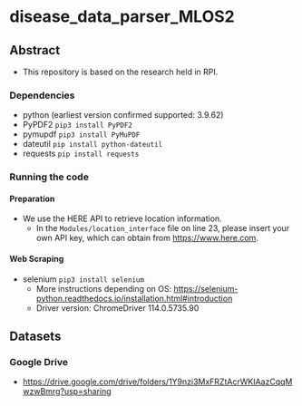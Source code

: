 # disease_data_parser_MLOS2

## Abstract

- This repository is based on the research held in RPI.

### Dependencies

- python (earliest version confirmed supported: 3.9.62)
- PyPDF2 `pip3 install PyPDF2`
- pymupdf `pip3 install PyMuPDF`
- dateutil `pip install python-dateutil`
- requests `pip install requests`

### Running the code

#### Preparation

- We use the HERE API to retrieve location information.
  - In the `Modules/location_interface` file on line 23, please insert your own API key, which can obtain from <https://www.here.com>.

#### Web Scraping

- selenium `pip3 install selenium`
  - More instructions depending on OS: <https://selenium-python.readthedocs.io/installation.html#introduction>
  - Driver version: ChromeDriver 114.0.5735.90

## Datasets

### Google Drive

- <https://drive.google.com/drive/folders/1Y9nzi3MxFRZtAcrWKIAazCqqMwzwBmrg?usp=sharing>
